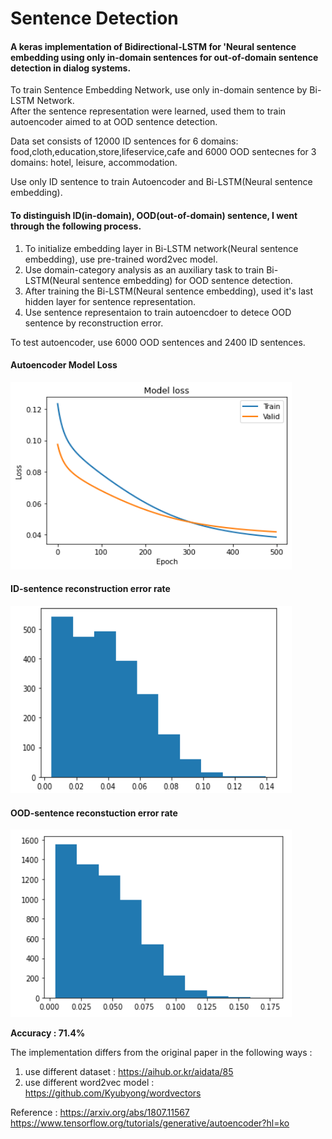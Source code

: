 # Sentence Detection
#### A keras implementation of Bidirectional-LSTM for 'Neural sentence embedding using only in-domain sentences for out-of-domain sentence detection in dialog systems. 

To train Sentence Embedding Network, use only in-domain sentence by Bi-LSTM Network.  
After the sentence representation were learned, used them to train autoencoder aimed to at OOD sentence detection.

Data set consists of 12000 ID sentences for 6 domains: food,cloth,education,store,lifeservice,cafe and 6000 OOD sentecnes for 3 domains: hotel, leisure, accommodation.  

Use only ID sentence to train Autoencoder and Bi-LSTM(Neural sentence embedding).

#### To distinguish ID(in-domain), OOD(out-of-domain) sentence, I went through the following process.

1. To initialize embedding layer in Bi-LSTM network(Neural sentence embedding), use pre-trained word2vec model.
2. Use domain-category analysis as an auxiliary task to train Bi-LSTM(Neural sentence embedding) for OOD sentence detection.
3. After training the Bi-LSTM(Neural sentence embedding), used it's last hidden layer for sentence representation.
4. Use sentence representaion to train autoencdoer to detece OOD sentence by reconstruction error.

To test autoencoder, use 6000 OOD sentences and 2400 ID sentences.

#### Autoencoder Model Loss  
<img src="img/model_loss.png" width="450px" height="300px" title="id_error_rate" alt="id_error_rate"></img><br/>


#### ID-sentence reconstruction error rate  
<img src="img/id_sentence_reconstruction_error_rate.png" width="450px" height="300px" title="id_error_rate" alt="id_error_rate"></img><br/>

#### OOD-sentence reconstuction error rate  
<img src="img/ood_sentence_reconstruction_error_rate.png" width="450px" height="300px" title="id_error_rate" alt="id_error_rate"></img><br/>

**Accuracy : 71.4%**





The implementation differs from the original paper in the following ways :

1. use different dataset : https://aihub.or.kr/aidata/85
2. use different word2vec model : https://github.com/Kyubyong/wordvectors


Reference : 
https://arxiv.org/abs/1807.11567
https://www.tensorflow.org/tutorials/generative/autoencoder?hl=ko
